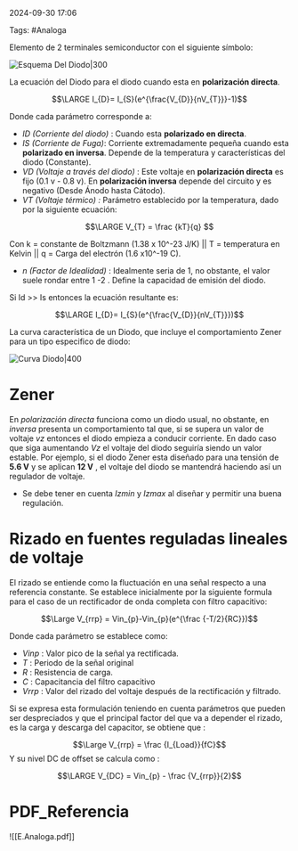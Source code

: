 2024-09-30 17:06

Tags: #Analoga 

Elemento de 2 terminales semiconductor con el siguiente símbolo:

![Esquema Del Diodo|300](EsquemaDiodo.png)

La ecuación del Diodo para el diodo cuando esta en **polarización directa**.

$$\LARGE I_{D}= I_{S}(e^{\frac{V_{D}}{nV_{T}}}-1)$$

Donde cada parámetro corresponde a:
* _ID (Corriente del diodo)_ : Cuando esta **polarizado en directa**.
* _IS (Corriente de Fuga)_: Corriente extremadamente pequeña cuando esta **polarizado en inversa**. Depende de la temperatura y características del diodo (Constante).
* _VD (Voltaje a través del diodo)_ : Este voltaje en **polarización directa** es fijo (0.1 v - 0.8 v). En **polarización inversa** depende del circuito y es negativo (Desde Ánodo hasta Cátodo).
* _VT (Voltaje térmico) :_ Parámetro establecido por la temperatura, dado por la siguiente ecuación:

$$\LARGE V_{T} = \frac {kT}{q} $$

Con k = constante de Boltzmann (1.38 x 10^-23 J/K)  ||  T = temperatura en Kelvin || q = Carga del electrón (1.6 x10^-19 C). 

* _n (Factor de Idealidad)_ : Idealmente seria de 1, no obstante, el valor suele rondar entre 1 -2 . Define la capacidad de emisión del diodo.

Si Id >> Is entonces la ecuación resultante es:

$$\LARGE I_{D}= I_{S}(e^{\frac{V_{D}}{nV_{T}}})$$

La curva característica de un Diodo, que incluye el comportamiento Zener para un tipo especifico de diodo:

![Curva Diodo|400](CurvaDiodo.png)


# Zener

En _polarización directa_ funciona como un diodo usual, no obstante, en _inversa_ presenta un comportamiento tal que, si se supera un valor de voltaje _vz_ entonces el diodo empieza a conducir corriente. En dado caso que siga aumentando _Vz_ el voltaje del diodo seguiría siendo un valor estable. Por ejemplo, si el diodo Zener esta diseñado para una tensión de **5.6 V** y se aplican **12 V** , el voltaje del diodo se mantendrá haciendo así un regulador de voltaje.

* Se debe tener en cuenta _Izmin_ y _Izmax_ al diseñar y permitir una buena regulación.
# Rizado en fuentes reguladas lineales de voltaje

El rizado se entiende como la fluctuación en una señal respecto a una referencia constante. Se establece inicialmente por la siguiente formula para el caso de un rectificador de onda completa con filtro capacitivo:

$$\Large V_{rrp} = Vin_{p}-Vin_{p}(e^{\frac {-T/2}{RC}})$$

Donde cada parámetro se establece como:
* _Vinp_ : Valor pico de la señal ya rectificada.
* _T_ : Periodo de la señal original
* _R_ : Resistencia de carga.
* _C_ : Capacitancia del filtro capacitivo
* _Vrrp_ : Valor del rizado del voltaje después de la rectificación y filtrado.

Si se expresa esta formulación teniendo en cuenta parámetros que pueden ser despreciados y que el principal factor del que va a depender el rizado, es la carga y descarga del capacitor, se obtiene que : 

$$\Large V_{rrp} = \frac {I_{Load}}{fC}$$
Y su nivel DC de offset se calcula como : 

$$\LARGE V_{DC} = Vin_{p} - \frac {V_{rrp}}{2}$$
# PDF_Referencia

![[E.Analoga.pdf]]